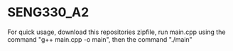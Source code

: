 # SENG330_A2
For quick usage, download this repositories zipfile, run main.cpp using the command "g++ main.cpp -o main", then the command "./main"
